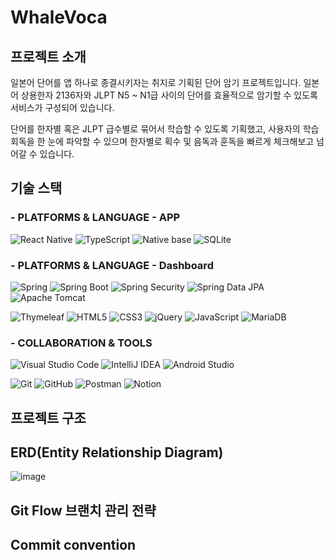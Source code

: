 # WhaleVoca

## 프로젝트 소개

일본어 단어를 앱 하나로 종결시키자는 취지로 기획된 단어 암기 프로젝트입니다.
일본어 상용한자 2136자와 JLPT N5 ~ N1급 사이의 단어를 효율적으로 암기할 수 있도록 서비스가 구성되어 있습니다.

단어를 한자별 혹은 JLPT 급수별로 묶어서 학습할 수 있도록 기획했고, 사용자의 학습 회독을 한 눈에 파악할 수 있으며
한자별로 획수 및 음독과 훈독을 빠르게 체크해보고 넘어갈 수 있습니다.

## 기술 스택


### - PLATFORMS & LANGUAGE - APP
![React Native](https://img.shields.io/badge/React%20Native-61DAFB.svg?&style=for-the-badge&logo=React&logoColor=white)
![TypeScript](https://img.shields.io/badge/TypeScript-3178C6.svg?&style=for-the-badge&logo=TypeScript&logoColor=white)
![Native base](https://img.shields.io/badge/Nativebase-65ADF1.svg?&style=for-the-badge&logo=NativeScript&logoColor=white)
![SQLite](https://img.shields.io/badge/SQLite-003B57.svg?&style=for-the-badge&logo=SQLite&logoColor=white)

### - PLATFORMS & LANGUAGE - Dashboard
![Spring](https://img.shields.io/badge/Spring-6DB33F.svg?&style=for-the-badge&logo=Spring&logoColor=white)
![Spring Boot](https://img.shields.io/badge/Spring%20Boot-6DB33F.svg?&style=for-the-badge&logo=Spring%20Boot&logoColor=white)
![Spring Security](https://img.shields.io/badge/Spring%20Security-6DB33F.svg?&style=for-the-badge&logo=Spring%20Security&logoColor=white)
![Spring Data JPA](https://img.shields.io/badge/Spring%20Data%20JPA-6DB33F.svg?&style=for-the-badge&logo=Jameson&logoColor=white)
![Apache Tomcat](https://img.shields.io/badge/Apache%20Tomcat-F8DC75.svg?&style=for-the-badge&logo=Apache%20Tomcat&logoColor=white)

![Thymeleaf](https://img.shields.io/badge/Thymeleaf-005F0F.svg?&style=for-the-badge&logo=Thymeleaf&logoColor=white)
![HTML5](https://img.shields.io/badge/HTML5-E34F26.svg?&style=for-the-badge&logo=HTML5&logoColor=white)
![CSS3](https://img.shields.io/badge/CSS3-1572B6.svg?&style=for-the-badge&logo=CSS3&logoColor=white)
![jQuery](https://img.shields.io/badge/jQuery-0769AD.svg?&style=for-the-badge&logo=jQuery&logoColor=white)
![JavaScript](https://img.shields.io/badge/JavaScript-F7DF1E.svg?&style=for-the-badge&logo=JavaScript&logoColor=white)
![MariaDB](https://img.shields.io/badge/MariaDB-003545.svg?&style=for-the-badge&logo=MariaDB&logoColor=white)

### - COLLABORATION & TOOLS

![Visual Studio Code](https://img.shields.io/badge/Visual%20Studio%20Code-007ACC.svg?&style=for-the-badge&logo=Visual%20Studio%20Code&logoColor=white)
![IntelliJ IDEA](https://img.shields.io/badge/IntelliJ%20IDEA-0071C5.svg?&style=for-the-badge&logo=IntelliJ%20IDEA&logoColor=white)
![Android Studio](https://img.shields.io/badge/Android%20Studio-3DDC84.svg?&style=for-the-badge&logo=Android%20Studio&logoColor=white)

![Git](https://img.shields.io/badge/Git-F05032.svg?&style=for-the-badge&logo=Git&logoColor=white)
![GitHub](https://img.shields.io/badge/GitHub-181717.svg?&style=for-the-badge&logo=GitHub&logoColor=white)
![Postman](https://img.shields.io/badge/Postman-FF6C37.svg?&style=for-the-badge&logo=Postman&logoColor=white)
![Notion](https://img.shields.io/badge/Notion-000000.svg?&style=for-the-badge&logo=Notion&logoColor=white)


## 프로젝트 구조

## ERD(Entity Relationship Diagram)

![image](https://github.com/coldrain-f/whale-voca/assets/102038572/ebe41123-1a29-4d75-8295-cc768e613f26)

## Git Flow 브랜치 관리 전략

## Commit convention 

